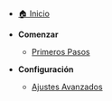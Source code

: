 * [🏠 Inicio](README.md)

* **Comenzar**
  * [Primeros Pasos](comenzar/pasos.md)

* **Configuración**
  * [Ajustes Avanzados](configuracion/ajustes.md)
